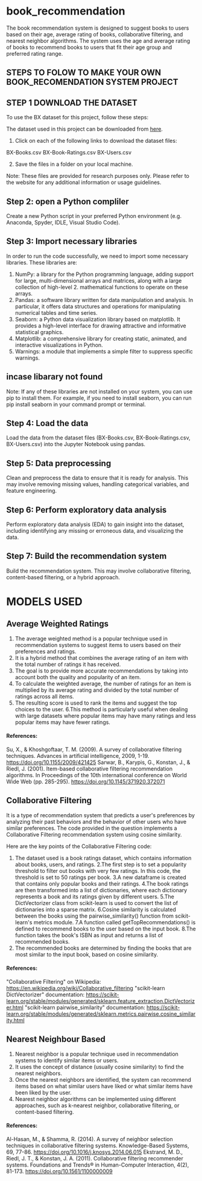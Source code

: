 # book_recommendation
The book recommendation system is designed to suggest books to users based on their age, average rating of books, collaborative filtering, and nearest neighbor algorithms. The system uses the age and average rating of books to recommend books to users that fit their age group and preferred rating range.

## STEPS TO FOLOW TO MAKE YOUR OWN BOOK_RECOMENDATION SYSTEM PROJECT 

## STEP 1 DOWNLOAD THE DATASET 

To use the BX dataset for this project, follow these steps:

The dataset used in this project can be downloaded from [here](http://www2.informatik.uni-freiburg.de/~cziegler/BX/).


1. Click on each of the following links to download the dataset files:

BX-Books.csv
BX-Book-Ratings.csv
BX-Users.csv

2. Save the files in a folder on your local machine.

Note: These files are provided for research purposes only. Please refer to the website for any additional information or usage guidelines.


## Step 2: open a Python compliler
Create a new Python script in your preferred Python environment (e.g. Anaconda, Spyder, IDLE, Visual Studio Code).

## Step 3: Import necessary libraries
In order to run the code successfully, we need to import some necessary libraries. These libraries are:

1. NumPy: a library for the Python programming language, adding support for large, multi-dimensional arrays and matrices, along with a large collection of high-level 2. mathematical functions to operate on these arrays.
3. Pandas: a software library written for data manipulation and analysis. In particular, it offers data structures and operations for manipulating numerical tables and time series.
4. Seaborn: a Python data visualization library based on matplotlib. It provides a high-level interface for drawing attractive and informative statistical graphics.
6. Matplotlib: a comprehensive library for creating static, animated, and interactive visualizations in Python.
7. Warnings: a module that implements a simple filter to suppress specific warnings.


## incase libarary not found
Note: If any of these libraries are not installed on your system, you can use pip to install them. For example, if you need to install seaborn, you can run pip install seaborn in your command prompt or terminal.

## Step 4: Load the data
Load the data from the dataset files (BX-Books.csv, BX-Book-Ratings.csv, BX-Users.csv) into the Jupyter Notebook using pandas.

## Step 5: Data preprocessing
Clean and preprocess the data to ensure that it is ready for analysis. This may involve removing missing values, handling categorical variables, and feature engineering.

## Step 6: Perform exploratory data analysis
Perform exploratory data analysis (EDA) to gain insight into the dataset, including identifying any missing or erroneous data, and visualizing the data.

## Step 7: Build the recommendation system
Build the recommendation system. This may involve collaborative filtering, content-based filtering, or a hybrid approach.


# MODELS USED
## Average Weighted Ratings
1. The average weighted method is a popular technique used in recommendation systems to suggest items to users based on their preferences and ratings.
2. It is a hybrid method that combines the average rating of an item with the total number of ratings it has received.
3. The goal is to provide more accurate recommendations by taking into account both the quality and popularity of an item.
4. To calculate the weighted average, the number of ratings for an item is multiplied by its average rating and divided by the total number of ratings across all      items.
5. The resulting score is used to rank the items and suggest the top choices to the user.
6.This method is particularly useful when dealing with large datasets where popular items may have many ratings and less popular items may have fewer ratings.


#### References:
Su, X., & Khoshgoftaar, T. M. (2009). A survey of collaborative filtering techniques. Advances in artificial intelligence, 2009, 1-19. https://doi.org/10.1155/2009/421425
Sarwar, B., Karypis, G., Konstan, J., & Riedl, J. (2001). Item-based collaborative filtering recommendation algorithms. In Proceedings of the 10th international conference on World Wide Web (pp. 285-295). https://doi.org/10.1145/371920.372071





## Collaborative Filtering 
It is a type of recommendation system that predicts a user's preferences by analyzing their past behaviors and the behavior of other users who have similar preferences.
The code provided in the question implements a Collaborative Filtering recommendation system using cosine similarity.


Here are the key points of the Collaborative Filtering code:
1. The dataset used is a book ratings dataset, which contains information about books, users, and ratings.
2.The first step is to set a popularity threshold to filter out books with very few ratings. In this code, the threshold is set to 50 ratings per book.
3.A new dataframe is created that contains only popular books and their ratings.
4.The book ratings are then transformed into a list of dictionaries, where each dictionary represents a book and its ratings given by different users.
5.The DictVectorizer class from scikit-learn is used to convert the list of dictionaries into a sparse matrix.
6.Cosine similarity is calculated between the books using the pairwise_similarity() function from scikit-learn's metrics module.
7.A function called getTopRecommendations() is defined to recommend books to the user based on the input book.
8.The function takes the book's ISBN as input and returns a list of recommended books.
9. The recommended books are determined by finding the books that are most similar to the input book, based on cosine similarity.

#### References:
"Collaborative Filtering" on Wikipedia: https://en.wikipedia.org/wiki/Collaborative_filtering
"scikit-learn DictVectorizer" documentation: https://scikit-learn.org/stable/modules/generated/sklearn.feature_extraction.DictVectorizer.html
"scikit-learn pairwise_similarity" documentation: https://scikit-learn.org/stable/modules/generated/sklearn.metrics.pairwise.cosine_similarity.html

## Nearest Neighbour Based

1. Nearest neighbor is a popular technique used in recommendation systems to identify similar items or users.
2. It uses the concept of distance (usually cosine similarity) to find the nearest neighbors.
3. Once the nearest neighbors are identified, the system can recommend items based on what similar users have liked or what similar items have been liked by the user.
4. Nearest neighbor algorithms can be implemented using different approaches, such as k-nearest neighbor, collaborative filtering, or content-based filtering.

#### References:

Al-Hasan, M., & Shamma, R. (2014). A survey of neighbor selection techniques in collaborative filtering systems. Knowledge-Based Systems, 69, 77-86. https://doi.org/10.1016/j.knosys.2014.06.015
Ekstrand, M. D., Riedl, J. T., & Konstan, J. A. (2011). Collaborative filtering recommender systems. Foundations and Trends® in Human-Computer Interaction, 4(2), 81-173. https://doi.org/10.1561/1100000009
